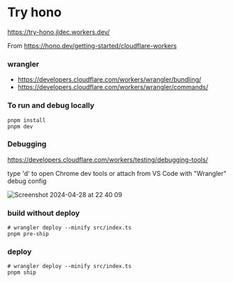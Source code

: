 # Try hono
https://try-hono.jldec.workers.dev/

From https://hono.dev/getting-started/cloudflare-workers

### wrangler
- https://developers.cloudflare.com/workers/wrangler/bundling/
- https://developers.cloudflare.com/workers/wrangler/commands/

### To run and debug locally
```
pnpm install
pnpm dev
```

### Debugging
https://developers.cloudflare.com/workers/testing/debugging-tools/

type 'd' to open Chrome dev tools
or
attach from VS Code with "Wrangler" debug config

![Screenshot 2024-04-28 at 22 40 09](https://github.com/jldec/try-hono/assets/849592/ac446a4a-bf19-4827-8195-d17bcb6f76f2)


### build without deploy
```
# wrangler deploy --minify src/index.ts
pnpm pre-ship
```


### deploy
```
# wrangler deploy --minify src/index.ts
pnpm ship
```

